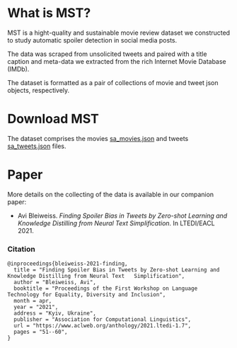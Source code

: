 # What is MST?
MST is a hight-quality and sustainable movie review dataset we constructed to study automatic
spoiler detection in social media posts.

The data was scraped from unsolicited tweets and paired with a title caption and meta-data 
we extracted from the rich Internet Movie Database (IMDb).

The dataset is formatted as a pair of collections of movie and tweet json objects, respectively.

# Download MST
The dataset comprises the movies [sa_movies.json](sa_movies.json) and tweets [sa_tweets.json](sa_tweets.json) files.

# Paper
More details on the collecting of the data is available in our companion paper:

- Avi Bleiweiss. *Finding Spoiler Bias in Tweets by Zero-shot Learning and Knowledge Distilling from Neural Text Simplification*. In LTEDI/EACL 2021.

### Citation
    @inproceedings{bleiweiss-2021-finding,
      title = "Finding Spoiler Bias in Tweets by Zero-shot Learning and Knowledge Distilling from Neural Text   Simplification",
      author = "Bleiweiss, Avi",
      booktitle = "Proceedings of the First Workshop on Language Technology for Equality, Diversity and Inclusion",
      month = apr,
      year = "2021",
      address = "Kyiv, Ukraine",
      publisher = "Association for Computational Linguistics",
      url = "https://www.aclweb.org/anthology/2021.ltedi-1.7",
      pages = "51--60",
    }
    
